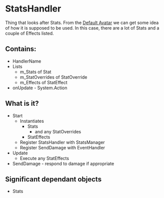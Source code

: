 # StatsHandler

Thing that looks after Stats.
From the [Default Avatar](DAStatsHandler.png)
we can get some idea of how it is supposed to be used.
In this case, there are a lot of Stats and a couple of Effects listed.

## Contains:
* HandlerName
* Lists
  * m_Stats of Stat
  * m_StatOverrides of StatOverride
  * m_Effects of StatEffect
* onUpdate - System.Action

## What is it?
* Start
  * Instantiates
    * Stats
      * and any StatOverrides
    * StatEffects
  * Register StatsHandler with StatsManager
  * Register SendDamage with EventHandler
* Update
  * Execute any StatEffects
* SendDamage - respond to damage if appropriate

## Significant dependant objects
* Stats